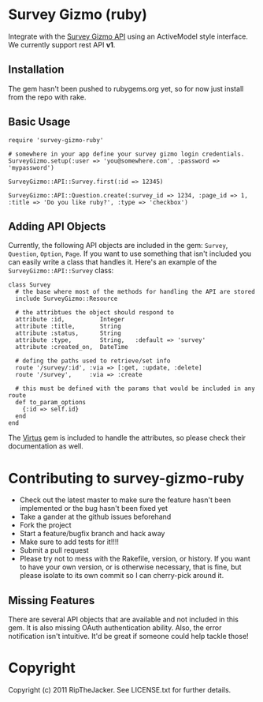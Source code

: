 # Survey Gizmo (ruby)

Integrate with the [Survey Gizmo API](http://developer.surveygizmo.com/resources/rest-api-documentation-version-1-01/) using an ActiveModel style interface. We currently support rest API **v1**.

## Installation

The gem hasn't been pushed to rubygems.org yet, so for now just install from the repo with rake.

## Basic Usage

	require 'survey-gizmo-ruby'
	
	# somewhere in your app define your survey gizmo login credentials.
	SurveyGizmo.setup(:user => 'you@somewhere.com', :password => 'mypassword')
	
	SurveyGizmo::API::Survey.first(:id => 12345)
	
	SurveyGizmo::API::Question.create(:survey_id => 1234, :page_id => 1, :title => 'Do you like ruby?', :type => 'checkbox')

## Adding API Objects

Currently, the following API objects are included in the gem: `Survey`, `Question`, `Option`, `Page`. If you want to use something that isn't included you can easily write a class that handles it. Here's an example of the `SurveyGizmo::API::Survey` class:

	class Survey
	  # the base where most of the methods for handling the API are stored
	  include SurveyGizmo::Resource
      
      # the attribtues the object should respond to
	  attribute :id,          Integer
	  attribute :title,       String
	  attribute :status,      String
	  attribute :type,        String,   :default => 'survey'
	  attribute :created_on,  DateTime
  
      # defing the paths used to retrieve/set info
	  route '/survey/:id', :via => [:get, :update, :delete]
	  route '/survey',     :via => :create
  		
      # this must be defined with the params that would be included in any route
	  def to_param_options
	    {:id => self.id}
	  end
	end

The [Virtus](https://github.com/solnic/virtus) gem is included to handle the attributes, so please check their documentation as well.

# Contributing to survey-gizmo-ruby
 
* Check out the latest master to make sure the feature hasn't been implemented or the bug hasn't been fixed yet
* Take a gander at the github issues beforehand
* Fork the project
* Start a feature/bugfix branch and hack away
* Make sure to add tests for it!!!!
* Submit a pull request
* Please try not to mess with the Rakefile, version, or history. If you want to have your own version, or is otherwise necessary, that is fine, but please isolate to its own commit so I can cherry-pick around it.

## Missing Features

There are several API objects that are available and not included in this gem. It is also missing OAuth authentication ability. Also, the error notification isn't intuitive. It'd be great if someone could help tackle those!


# Copyright

Copyright (c) 2011 RipTheJacker. See LICENSE.txt for
further details.

